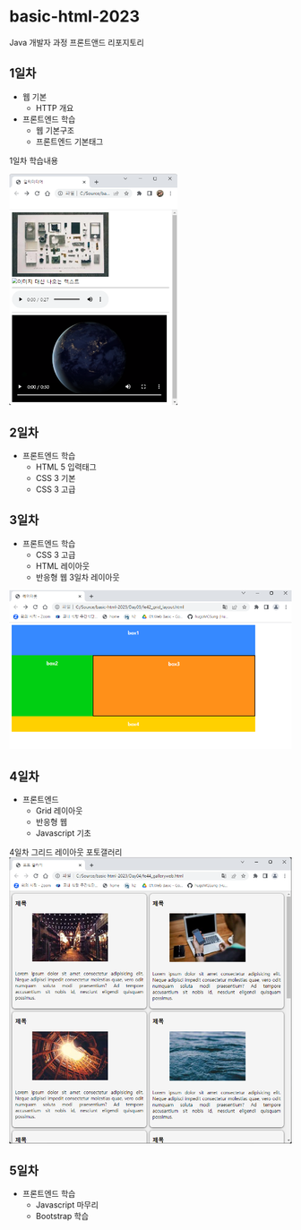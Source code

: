 # basic-html-2023
Java 개발자 과정 프론트앤드 리포지토리

## 1일차
- 웹 기본
    - HTTP 개요
- 프론트엔드 학습
    - 웹 기본구조
    - 프론트엔드 기본태그

1일차 학습내용
<!--![멀티미디어](https://raw.githubusercontent.com/J3ONG/basic-html-2023/main/image/day01.png)-->
<img src="https://raw.githubusercontent.com/J3ONG/basic-html-2023/main/image/day01.png" width="300">

## 2일차
- 프론트엔드 학습
    - HTML 5 입력태그
    - CSS 3 기본
    - CSS 3 고급
    
## 3일차
- 프론트엔드 학습
    - CSS 3 고급
    - HTML 레이아웃
    - 반응형 웹
3일차 레이아웃 
<img src="https://raw.githubusercontent.com/J3ONG/basic-html-2023/main/image/layout.png" width="600">

## 4일차
- 프론트엔드
    - Grid 레이아웃
    - 반응형 웹
    - Javascript 기초

4일차 그리드 레이아웃 포토갤러리
<img src="https://raw.githubusercontent.com/J3ONG/basic-html-2023/main/image/gallery01.png" width="600">

## 5일차
- 프론트엔드 학습
    - Javascript 마무리
    - Bootstrap 학습
